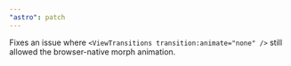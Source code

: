 ```yaml
---
"astro": patch
---
```


Fixes an issue where `<ViewTransitions transition:animate="none" />` still allowed the browser-native morph animation.
